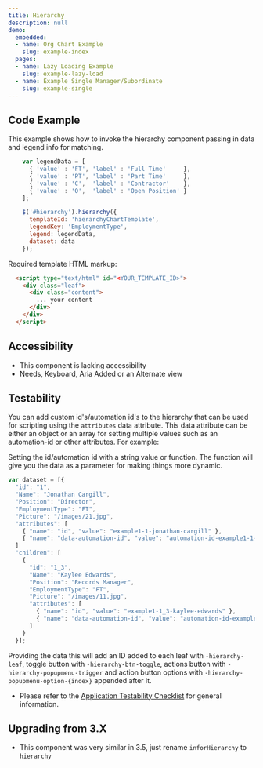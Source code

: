 ```yaml
---
title: Hierarchy
description: null
demo:
  embedded:
  - name: Org Chart Example
    slug: example-index
  pages:
  - name: Lazy Loading Example
    slug: example-lazy-load
  - name: Example Single Manager/Subordinate
    slug: example-single
---
```


## Code Example

This example shows how to invoke the hierarchy component passing in data and legend info for matching.

```javascript
    var legendData = [
      { 'value' : 'FT', 'label' : 'Full Time'     },
      { 'value' : 'PT', 'label' : 'Part Time'     },
      { 'value' : 'C',  'label' : 'Contractor'    },
      { 'value' : 'O',  'label' : 'Open Position' }
    ];

    $('#hierarchy').hierarchy({
      templateId: 'hierarchyChartTemplate',
      legendKey: 'EmploymentType',
      legend: legendData,
      dataset: data
    });
```

Required template HTML markup:

```HTML
  <script type="text/html" id="<YOUR_TEMPLATE_ID>">
    <div class="leaf">
      <div class="content">
        ... your content
      </div>
    </div>
  </script>
```

## Accessibility

- This component is lacking accessibility
- Needs, Keyboard, Aria Added or an Alternate view

## Testability

You can add custom id's/automation id's to the hierarchy that can be used for scripting using the `attributes` data attribute. This data attribute can be either an object or an array for setting multiple values such as an automation-id or other attributes. For example:

Setting the id/automation id with a string value or function. The function will give you the data as a parameter for making things more dynamic.

```js
var dataset = [{
  "id": "1",
  "Name": "Jonathan Cargill",
  "Position": "Director",
  "EmploymentType": "FT",
  "Picture": "/images/21.jpg",
  "attributes": [
    { "name": "id", "value": "example1-1-jonathan-cargill" },
    { "name": "data-automation-id", "value": "automation-id-example1-1-jonathan-cargill" }
  ]
  "children": [
    {
      "id": "1_3",
      "Name": "Kaylee Edwards",
      "Position": "Records Manager",
      "EmploymentType": "FT",
      "Picture": "/images/11.jpg",
      "attributes": [
        { "name": "id", "value": "example1-1_3-kaylee-edwards" },
        { "name": "data-automation-id", "value": "automation-id-example1-1_3-kaylee-edwards" }
      ]
    }
  }];
```

Providing the data this will add an ID added to each leaf with `-hierarchy-leaf`, toggle button with `-hierarchy-btn-toggle`, actions button with `-hierarchy-popupmenu-trigger` and action button options with `-hierarchy-popupmenu-option-{index}` appended after it.

- Please refer to the [Application Testability Checklist](https://design.infor.com/resources/application-testability-checklist) for general information.

## Upgrading from 3.X

- This component was very similar in 3.5, just rename `inforHierarchy` to `hierarchy`
